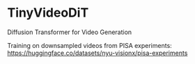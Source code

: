 # TinyVideoDiT
Diffusion Transformer for Video Generation

Training on downsampled videos from PISA experiments: https://huggingface.co/datasets/nyu-visionx/pisa-experiments
